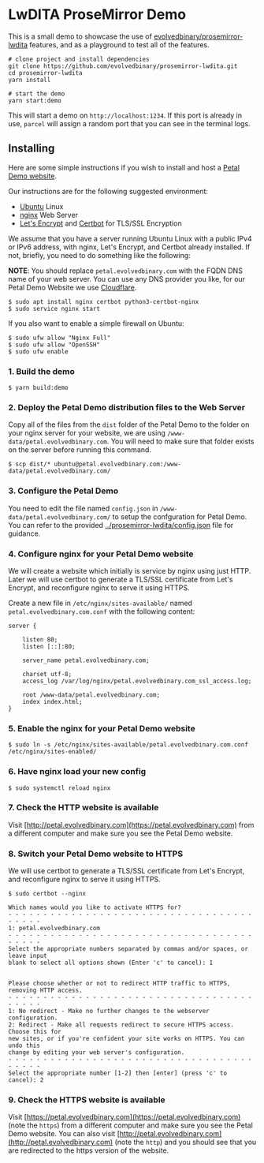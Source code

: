 # LwDITA ProseMirror Demo

This is a small demo to showcase the use of [evolvedbinary/prosemirror-lwdita](https://github.com/evolvedbinary/prosemirror-lwdita) features, and as a playground to test all of the features.

```shell
# clone project and install dependencies
git clone https://github.com/evolvedbinary/prosemirror-lwdita.git
cd prosemirror-lwdita
yarn install

# start the demo
yarn start:demo
```

This will start a demo on `http://localhost:1234`.
If this port is already in use, `parcel` will assign a random port that you can see in the terminal logs.

## Installing
Here are some simple instructions if you wish to install and host a [Petal Demo website](https://petal.evolvedbinary.com).

Our instructions are for the following suggested environment:
* [Ubuntu](https://www.ubuntu.com) Linux
* [nginx](https://nginx.org/en/) Web Server
* [Let's Encrypt](https://letsencrypt.org/) and [Certbot](https://certbot.eff.org/) for TLS/SSL Encryption

We assume that you have a server running Ubuntu Linux with a public IPv4 or IPv6 address, with nginx, Let's Encrypt, and Certbot already installed. If not, briefly, you need to do something like the following:

**NOTE**: You should replace `petal.evolvedbinary.com` with the FQDN DNS name of your web server. You can use any DNS provider you like, for our Petal Demo Website we use [Cloudflare](https://www.cloudflare.com).

```shell
$ sudo apt install nginx certbot python3-certbot-nginx
$ sudo service nginx start
```

If you also want to enable a simple firewall on Ubuntu:
```shell
$ sudo ufw allow "Nginx Full"
$ sudo ufw allow "OpenSSH"
$ sudo ufw enable
```

### 1. Build the demo
```shell
$ yarn build:demo
```

### 2. Deploy the Petal Demo distribution files to the Web Server
Copy all of the files from the `dist` folder of the Petal Demo to the folder on your nginx server for your website, we are using `/www-data/petal.evolvedbinary.com`. You will need to make sure that folder exists on the server before running this command.

```shell
$ scp dist/* ubuntu@petal.evolvedbinary.com:/www-data/petal.evolvedbinary.com/
```

### 3. Configure the Petal Demo
You need to edit the file named `config.json` in `/www-data/petal.evolvedbinary.com/` to setup the confguration for Petal Demo. You can refer to the provided [../prosemirror-lwdita/config.json](../prosemirror-lwdita/config.json) file for guidance.

### 4. Configure nginx for your Petal Demo website
We will create a website which initially is service by nginx using just HTTP. Later we will use certbot to generate a TLS/SSL certificate from Let's Encrypt, and reconfigure nginx to serve it using HTTPS.

Create a new file in `/etc/nginx/sites-available/` named `petal.evolvedbinary.com.conf` with the following content:
```
server {

    listen 80;
    listen [::]:80;

    server_name petal.evolvedbinary.com;

    charset utf-8;
    access_log /var/log/nginx/petal.evolvedbinary.com_ssl_access.log;

    root /www-data/petal.evolvedbinary.com;
    index index.html;
}
```

### 5. Enable the nginx for your Petal Demo website
```shell
$ sudo ln -s /etc/nginx/sites-available/petal.evolvedbinary.com.conf /etc/nginx/sites-enabled/
```

### 6. Have nginx load your new config
```shell
$ sudo systemctl reload nginx
```

### 7. Check the HTTP website is available
Visit [http://petal.evolvedbinary.com](https://petal.evolvedbinary.com) from a different computer and make sure you see the Petal Demo website.

### 8. Switch your Petal Demo website to HTTPS
 We will use certbot to generate a TLS/SSL certificate from Let's Encrypt, and reconfigure nginx to serve it using HTTPS.

 ```shell
 $ sudo certbot --nginx

 Which names would you like to activate HTTPS for?
- - - - - - - - - - - - - - - - - - - - - - - - - - - - - - - - - - - - - - - -
1: petal.evolvedbinary.com
- - - - - - - - - - - - - - - - - - - - - - - - - - - - - - - - - - - - - - - -
Select the appropriate numbers separated by commas and/or spaces, or leave input
blank to select all options shown (Enter 'c' to cancel): 1


Please choose whether or not to redirect HTTP traffic to HTTPS, removing HTTP access.
- - - - - - - - - - - - - - - - - - - - - - - - - - - - - - - - - - - - - - - -
1: No redirect - Make no further changes to the webserver configuration.
2: Redirect - Make all requests redirect to secure HTTPS access. Choose this for
new sites, or if you're confident your site works on HTTPS. You can undo this
change by editing your web server's configuration.
- - - - - - - - - - - - - - - - - - - - - - - - - - - - - - - - - - - - - - - -
Select the appropriate number [1-2] then [enter] (press 'c' to cancel): 2
 ```

### 9. Check the HTTPS website is available
Visit [https://petal.evolvedbinary.com](https://petal.evolvedbinary.com) (note the `https`) from a different computer and make sure you see the Petal Demo website.
You can also visit [http://petal.evolvedbinary.com](http://petal.evolvedbinary.com) (note the `http`) and you should see that you are redirected to the https version of the website.
